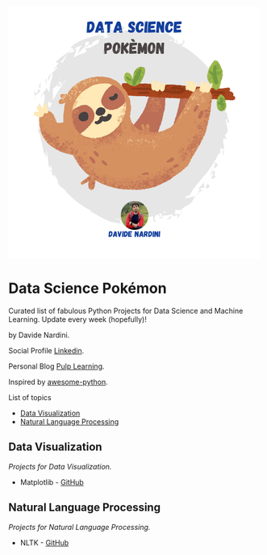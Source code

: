 ![DataSciencePokemon-LOGO](https://raw.githubusercontent.com/dnardini16/DataSciencePokemon/main/logo.png)

# Data Science Pokémon

Curated list of fabulous Python Projects for Data Science and Machine Learning. Update every week (hopefully)!

by Davide Nardini.

Social Profile [Linkedin](https://www.linkedin.com/in/davide-nardini).

Personal Blog [Pulp Learning](https://pulplearning.altervista.org).

Inspired by [awesome-python](https://github.com/vinta/awesome-python).

List of topics

- [Data Visualization](#data-visualization)
- [Natural Language Processing](#natural-language-processing)

## Data Visualization

*Projects for Data Visualization.*

* Matplotlib - [GitHub](https://github.com/matplotlib/matplotlib)

## Natural Language Processing

*Projects for Natural Language Processing.*

* NLTK - [GitHub](https://github.com/nltk/nltk)